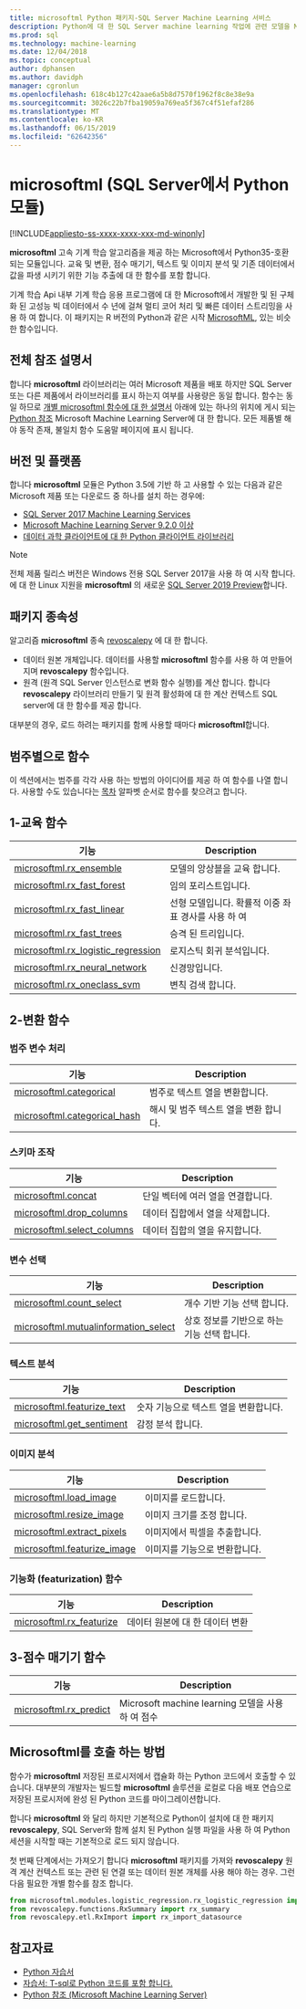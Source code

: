 ```yaml
---
title: microsoftml Python 패키지-SQL Server Machine Learning 서비스
description: Python에 대 한 SQL Server machine learning 작업에 관련 모델을 Microsoft 기계 학습 알고리즘을 소개 합니다.
ms.prod: sql
ms.technology: machine-learning
ms.date: 12/04/2018
ms.topic: conceptual
author: dphansen
ms.author: davidph
manager: cgronlun
ms.openlocfilehash: 618c4b127c42aae6a5b8d7570f1962f8c8e38e9a
ms.sourcegitcommit: 3026c22b7fba19059a769ea5f367c4f51efaf286
ms.translationtype: MT
ms.contentlocale: ko-KR
ms.lasthandoff: 06/15/2019
ms.locfileid: "62642356"
---
```

# <a name="microsoftml-python-module-in-sql-server"></a>microsoftml (SQL Server에서 Python 모듈)
[!INCLUDE[appliesto-ss-xxxx-xxxx-xxx-md-winonly](../../includes/appliesto-ss-xxxx-xxxx-xxx-md-winonly.md)]

**microsoftml** 고속 기계 학습 알고리즘을 제공 하는 Microsoft에서 Python35-호환 되는 모듈입니다. 교육 및 변환, 점수 매기기, 텍스트 및 이미지 분석 및 기존 데이터에서 값을 파생 시키기 위한 기능 추출에 대 한 함수를 포함 합니다.

기계 학습 Api 내부 기계 학습 응용 프로그램에 대 한 Microsoft에서 개발한 및 된 구체화 된 고성능 빅 데이터에서 수 년에 걸쳐 멀티 코어 처리 및 빠른 데이터 스트리밍을 사용 하 여 합니다. 이 패키지는 R 버전의 Python과 같은 시작 [MicrosoftML](../r/ref-r-microsoftml.md), 있는 비슷한 함수입니다. 

## <a name="full-reference-documentation"></a>전체 참조 설명서

합니다 **microsoftml** 라이브러리는 여러 Microsoft 제품을 배포 하지만 SQL Server 또는 다른 제품에서 라이브러리를 표시 하는지 여부를 사용량은 동일 합니다. 함수는 동일 하므로 [개별 microsoftml 함수에 대 한 설명서](https://docs.microsoft.com/machine-learning-server/python-reference/microsoftml/microsoftml-package) 아래에 있는 하나의 위치에 게시 되는 [Python 참조](https://docs.microsoft.com/machine-learning-server/python-reference/introducing-python-package-reference) Microsoft Machine Learning Server에 대 한 합니다. 모든 제품별 해야 동작 존재, 불일치 함수 도움말 페이지에 표시 됩니다.

## <a name="versions-and-platforms"></a>버전 및 플랫폼

합니다 **microsoftml** 모듈은 Python 3.5에 기반 하 고 사용할 수 있는 다음과 같은 Microsoft 제품 또는 다운로드 중 하나를 설치 하는 경우에:

+ [SQL Server 2017 Machine Learning Services](../install/sql-machine-learning-services-windows-install.md)
+ [Microsoft Machine Learning Server 9.2.0 이상](https://docs.microsoft.com/machine-learning-server/)
+ [데이터 과학 클라이언트에 대 한 Python 클라이언트 라이브러리](setup-python-client-tools-sql.md)

> [!NOTE]
> 전체 제품 릴리스 버전은 Windows 전용 SQL Server 2017을 사용 하 여 시작 합니다. 에 대 한 Linux 지원을 **microsoftml** 의 새로운 [SQL Server 2019 Preview](../../linux/sql-server-linux-setup-machine-learning.md)합니다.

## <a name="package-dependencies"></a>패키지 종속성

알고리즘 **microsoftml** 종속 [revoscalepy](ref-py-revoscalepy.md) 에 대 한 합니다.

+ 데이터 원본 개체입니다. 데이터를 사용할 **microsoftml** 함수를 사용 하 여 만들어지며 **revoscalepy** 함수입니다.
+ 원격 (원격 SQL Server 인스턴스로 변화 함수 실행)를 계산 합니다. 합니다 **revoscalepy** 라이브러리 만들기 및 원격 활성화에 대 한 계산 컨텍스트 SQL server에 대 한 함수를 제공 합니다.

대부분의 경우, 로드 하려는 패키지를 함께 사용할 때마다 **microsoftml**합니다.

## <a name="functions-by-category"></a>범주별으로 함수

이 섹션에서는 범주를 각각 사용 하는 방법의 아이디어를 제공 하 여 함수를 나열 합니다. 사용할 수도 있습니다는 [목차](https://docs.microsoft.com/machine-learning-server/python-reference/introducing-python-package-reference) 알파벳 순서로 함수를 찾으려고 합니다.

## <a name="1-training-functions"></a>1-교육 함수

| 기능 | Description |
|----------|-------------|
|[microsoftml.rx_ensemble](https://docs.microsoft.com/machine-learning-server/python-reference/microsoftml/rx-ensemble) | 모델의 앙상블을 교육 합니다. |
|[microsoftml.rx_fast_forest](https://docs.microsoft.com/machine-learning-server/python-reference/microsoftml/rx-fast-forest)  | 임의 포리스트입니다. |
|[microsoftml.rx_fast_linear](https://docs.microsoft.com/machine-learning-server/python-reference/microsoftml/rx-fast-linear) | 선형 모델입니다. 확률적 이중 좌표 경사를 사용 하 여 |
|[microsoftml.rx_fast_trees](https://docs.microsoft.com/machine-learning-server/python-reference/microsoftml/rx-fast-trees) | 승격 된 트리입니다. |
|[microsoftml.rx_logistic_regression](https://docs.microsoft.com/machine-learning-server/python-reference/microsoftml/rx-logistic-regression) | 로지스틱 회귀 분석입니다. |
|[microsoftml.rx_neural_network](https://docs.microsoft.com/machine-learning-server/python-reference/microsoftml/rx-neural-network) | 신경망입니다. |
|[microsoftml.rx_oneclass_svm](https://docs.microsoft.com/machine-learning-server/python-reference/microsoftml/rx-oneclass-svm) | 변칙 검색 합니다. |

<a name="ml-transforms"></a>

## <a name="2-transform-functions"></a>2-변환 함수

### <a name="categorical-variable-handling"></a>범주 변수 처리

| 기능 | Description |
|----------|-------------|
|[microsoftml.categorical](https://docs.microsoft.com/machine-learning-server/python-reference/microsoftml/categorical) | 범주로 텍스트 열을 변환합니다. |
|[microsoftml.categorical_hash](https://docs.microsoft.com/machine-learning-server/python-reference/microsoftml/categorical-hash) | 해시 및 범주 텍스트 열을 변환 합니다. |

### <a name="schema-manipulation"></a>스키마 조작

| 기능 | Description |
|----------|-------------|
|[microsoftml.concat](https://docs.microsoft.com/machine-learning-server/python-reference/microsoftml/concat) | 단일 벡터에 여러 열을 연결합니다. |
|[microsoftml.drop_columns](https://docs.microsoft.com/machine-learning-server/python-reference/microsoftml/drop-columns) | 데이터 집합에서 열을 삭제합니다. |
|[microsoftml.select_columns](https://docs.microsoft.com/machine-learning-server/python-reference/microsoftml/select-columns) | 데이터 집합의 열을 유지합니다. |


### <a name="variable-selection"></a>변수 선택

| 기능 | Description |
|----------|-------------|
|[microsoftml.count_select](https://docs.microsoft.com/machine-learning-server/python-reference/microsoftml/count-select) |개수 기반 기능 선택 합니다. |
|[microsoftml.mutualinformation_select](https://docs.microsoft.com/machine-learning-server/python-reference/microsoftml/mutualinformation-select) | 상호 정보를 기반으로 하는 기능 선택 합니다. |


### <a name="text-analytics"></a>텍스트 분석

| 기능 | Description |
|----------|-------------|
|[microsoftml.featurize_text](https://docs.microsoft.com/machine-learning-server/python-reference/microsoftml/featurize-text) | 숫자 기능으로 텍스트 열을 변환합니다. |
|[microsoftml.get_sentiment](https://docs.microsoft.com/machine-learning-server/python-reference/microsoftml/get-sentiment) | 감정 분석 합니다. |


### <a name="image-analytics"></a>이미지 분석 

| 기능 | Description |
|----------|-------------|
|[microsoftml.load_image](https://docs.microsoft.com/machine-learning-server/python-reference/microsoftml/load-image) | 이미지를 로드합니다. |
|[microsoftml.resize_image](https://docs.microsoft.com/machine-learning-server/python-reference/microsoftml/resize-image) | 이미지 크기를 조정 합니다. |
|[microsoftml.extract_pixels](https://docs.microsoft.com/machine-learning-server/python-reference/microsoftml/extract-pixels) | 이미지에서 픽셀을 추출합니다. |
|[microsoftml.featurize_image](https://docs.microsoft.com/machine-learning-server/python-reference/microsoftml/featurize-image) | 이미지를 기능으로 변환합니다. |

### <a name="featurization-functions"></a>기능화 (featurization) 함수

| 기능 | Description |
|----------|-------------|
|[microsoftml.rx_featurize](https://docs.microsoft.com/machine-learning-server/python-reference/microsoftml/rx-featurize) | 데이터 원본에 대 한 데이터 변환 |

<a name="ml-scoring"></a>

## <a name="3-scoring-functions"></a>3-점수 매기기 함수

| 기능 | Description |
|----------|-------------|
|[microsoftml.rx_predict](https://docs.microsoft.com/machine-learning-server/python-reference/microsoftml/rx-predict) | Microsoft machine learning 모델을 사용 하 여 점수 |

## <a name="how-to-call-microsoftml"></a>Microsoftml를 호출 하는 방법

함수가 **microsoftml** 저장된 프로시저에서 캡슐화 하는 Python 코드에서 호출할 수 있습니다. 대부분의 개발자는 빌드할 **microsoftml** 솔루션을 로컬로 다음 배포 연습으로 저장된 프로시저에 완성 된 Python 코드를 마이그레이션합니다.

합니다 **microsoftml** 와 달리 하지만 기본적으로 Python이 설치에 대 한 패키지 **revoscalepy**, SQL Server와 함께 설치 된 Python 실행 파일을 사용 하 여 Python 세션을 시작할 때는 기본적으로 로드 되지 않습니다.

첫 번째 단계에서는 가져오기 합니다 **microsoftml** 패키지를 가져와 **revoscalepy** 원격 계산 컨텍스트 또는 관련 된 연결 또는 데이터 원본 개체를 사용 해야 하는 경우. 그런 다음 필요한 개별 함수를 참조 합니다.

```python
from microsoftml.modules.logistic_regression.rx_logistic_regression import rx_logistic_regression
from revoscalepy.functions.RxSummary import rx_summary
from revoscalepy.etl.RxImport import rx_import_datasource
```

## <a name="see-also"></a>참고자료

+ [Python 자습서](../tutorials/sql-server-python-tutorials.md)
+ [자습서: T-sql로 Python 코드를 포함 합니다.](../tutorials/run-python-using-t-sql.md)
+ [Python 참조 (Microsoft Machine Learning Server)](https://docs.microsoft.com/machine-learning-server/python-reference/introducing-python-package-reference)

